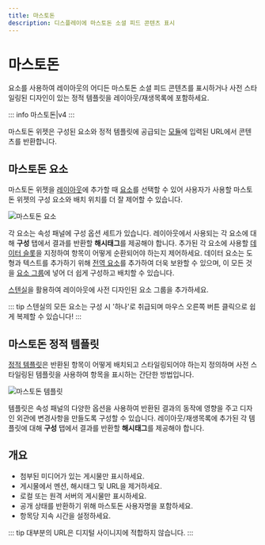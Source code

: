 ```yaml
---
title: 마스토돈
description: 디스플레이에 마스토돈 소셜 피드 콘텐츠 표시
---
```


# 마스토돈

요소를 사용하여 레이아웃의 어디든 마스토돈 소셜 피드 콘텐츠를 표시하거나 사전 스타일링된 디자인이 있는 정적 템플릿을 레이아웃/재생목록에 포함하세요.

::: info
마스토돈|v4
:::

마스토돈 위젯은 구성된 요소와 정적 템플릿에 공급되는 [모듈](media_modules.html)에 입력된 URL에서 콘텐츠를 반환합니다.

## 마스토돈 요소

마스토돈 위젯을 [레이아웃](layouts_editor.html)에 추가할 때 [요소](layouts_editor#content-data-widgets-and-elements)를 선택할 수 있어 사용자가 사용할 마스토돈 위젯의 구성 요소와 배치 위치를 더 잘 제어할 수 있습니다.

![마스토돈 요소](/img/v4_media_modules_mastadon_elements.png)

각 요소는 속성 패널에 구성 옵션 세트가 있습니다. 레이아웃에서 사용되는 각 요소에 대해 **구성** 탭에서 결과를 반환할 **해시태그**를 제공해야 합니다. 추가된 각 요소에 사용할 [데이터 슬롯](layouts_editor.html#content-data-slots)을 지정하여 항목이 어떻게 순환되어야 하는지 제어하세요. 데이터 요소는 도형과 텍스트를 추가하기 위해 [전역 요소](layouts_editor.html#content-global-elements)를 추가하여 더욱 보완할 수 있으며, 이 모든 것을 [요소 그룹](layouts_editor.html#content-grouping-elements)에 넣어 더 쉽게 구성하고 배치할 수 있습니다.

[스텐실](layouts_editor.html#content-stencils)을 활용하여 레이아웃에 사전 디자인된 요소 그룹을 추가하세요.

::: tip
스텐실의 모든 요소는 구성 시 '하나'로 취급되며 마우스 오른쪽 버튼 클릭으로 쉽게 복제할 수 있습니다!
:::

## 마스토돈 정적 템플릿

[정적 템플릿](layouts_editor.html#content-static-templates)은 반환된 항목이 어떻게 배치되고 스타일링되어야 하는지 정의하며 사전 스타일링된 템플릿을 사용하여 항목을 표시하는 간단한 방법입니다.

![마스토돈 템플릿](/img/v4_media_modules_mastadon_templates.png)

템플릿은 속성 패널의 다양한 옵션을 사용하여 반환된 결과의 동작에 영향을 주고 디자인 외관에 변경사항을 만들도록 구성할 수 있습니다. 레이아웃/재생목록에 추가된 각 템플릿에 대해 **구성** 탭에서 결과를 반환할 **해시태그**를 제공해야 합니다.

## 개요

- 첨부된 미디어가 있는 게시물만 표시하세요.
- 게시물에서 멘션, 해시태그 및 URL을 제거하세요.
- 로컬 또는 원격 서버의 게시물만 표시하세요.
- 공개 상태를 반환하기 위해 마스토돈 사용자명을 포함하세요.
- 항목당 지속 시간을 설정하세요.

::: tip
대부분의 URL은 디지털 사이니지에 적합하지 않습니다.
::: 